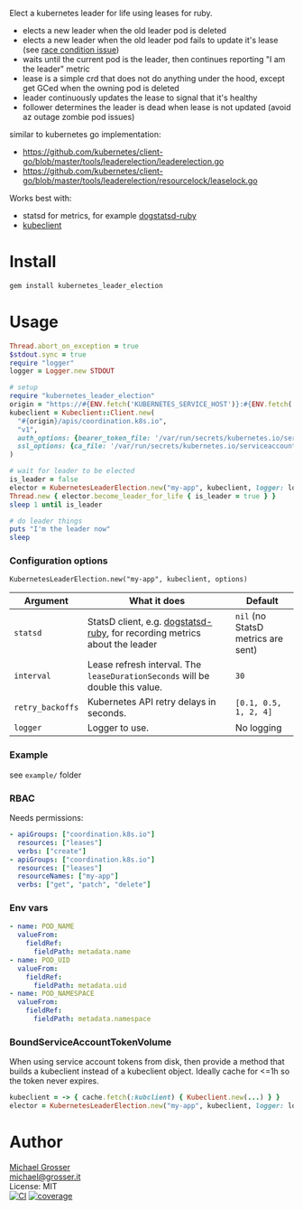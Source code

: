Elect a kubernetes leader for life using leases for ruby.

- elects a new leader when the old leader pod is deleted
- elects a new leader when the old leader pod fails to update it's lease (see [race condition issue](https://github.com/kubernetes/kubernetes/issues/20572))
- waits until the current pod is the leader, then continues reporting "I am the leader" metric
- lease is a simple crd that does not do anything under the hood, except get GCed when the owning pod is deleted
- leader continuously updates the lease to signal that it's healthy
- follower determines the leader is dead when lease is not updated (avoid az outage zombie pod issues)

similar to kubernetes go implementation:
- https://github.com/kubernetes/client-go/blob/master/tools/leaderelection/leaderelection.go
- https://github.com/kubernetes/client-go/blob/master/tools/leaderelection/resourcelock/leaselock.go

Works best with:
- statsd for metrics, for example [dogstatsd-ruby]
- [kubeclient](https://github.com/abonas/kubeclient)

Install
=======

```Bash
gem install kubernetes_leader_election
```

Usage
=====

```Ruby
Thread.abort_on_exception = true
$stdout.sync = true
require "logger"
logger = Logger.new STDOUT

# setup
require "kubernetes_leader_election"
origin = "https://#{ENV.fetch('KUBERNETES_SERVICE_HOST')}:#{ENV.fetch('KUBERNETES_SERVICE_PORT_HTTPS')}"
kubeclient = Kubeclient::Client.new(
  "#{origin}/apis/coordination.k8s.io",
  "v1",
  auth_options: {bearer_token_file: '/var/run/secrets/kubernetes.io/serviceaccount/token'},
  ssl_options: {ca_file: '/var/run/secrets/kubernetes.io/serviceaccount/ca.crt'}
)

# wait for leader to be elected
is_leader = false
elector = KubernetesLeaderElection.new("my-app", kubeclient, logger: logger)
Thread.new { elector.become_leader_for_life { is_leader = true } }
sleep 1 until is_leader

# do leader things
puts "I'm the leader now"
sleep
```

### Configuration options

`KubernetesLeaderElection.new("my-app", kubeclient, options)`

| Argument         | What it does                                                                  | Default                            |
|------------------|-------------------------------------------------------------------------------|------------------------------------|
| `statsd`         | StatsD client, e.g. [dogstatsd-ruby], for recording metrics about the leader  | `nil` (no StatsD metrics are sent) |
| `interval`       | Lease refresh interval. The `leaseDurationSeconds` will be double this value. | `30`                               |
| `retry_backoffs` | Kubernetes API retry delays in seconds.                                       | `[0.1, 0.5, 1, 2, 4]`              |
| `logger`         | Logger to use.                                                                | No logging                         |

### Example

see `example/` folder

### RBAC

Needs permissions:
```yaml
- apiGroups: ["coordination.k8s.io"]
  resources: ["leases"]
  verbs: ["create"]
- apiGroups: ["coordination.k8s.io"]
  resources: ["leases"]
  resourceNames: ["my-app"]
  verbs: ["get", "patch", "delete"]
```

### Env vars
```yaml
- name: POD_NAME
  valueFrom:
    fieldRef:
      fieldPath: metadata.name
- name: POD_UID
  valueFrom:
    fieldRef:
      fieldPath: metadata.uid
- name: POD_NAMESPACE
  valueFrom:
    fieldRef:
      fieldPath: metadata.namespace
```

### BoundServiceAccountTokenVolume

When using service account tokens from disk, then provide a method that builds a kubeclient instead of a kubeclient object.
Ideally cache for <=1h so the token never expires.

```ruby
kubeclient = -> { cache.fetch(:kubclient) { Kubeclient.new(...) } }
elector = KubernetesLeaderElection.new("my-app", kubeclient, logger: logger)
```

Author
======
[Michael Grosser](http://grosser.it)<br/>
michael@grosser.it<br/>
License: MIT<br/>
[![CI](https://github.com/grosser/kubernetes_leader_election/actions/workflows/actions.yml/badge.svg?branch=master)](https://github.com/grosser/kubernetes_leader_election/actions/workflows/actions.yml?query=branch%3Amaster)
[![coverage](https://img.shields.io/badge/coverage-100%25-success.svg)](https://github.com/grosser/single_cov)

[dogstatsd-ruby]: https://github.com/DataDog/dogstatsd-ruby
